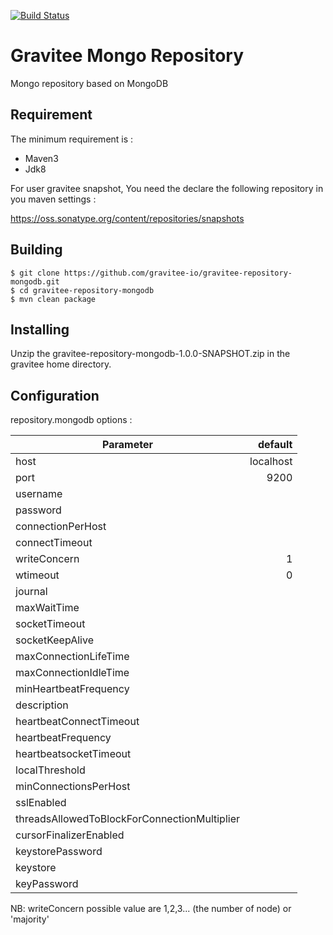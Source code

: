 [![Build Status](https://ci.gravitee.io/buildStatus/icon?job=gravitee-io/gravitee-repository-mongodb/master)](https://ci.gravitee.io/job/gravitee-io/job/gravitee-repository-mongodb/job/master/)

# Gravitee Mongo Repository

Mongo repository based on MongoDB

## Requirement

The minimum requirement is :
 * Maven3 
 * Jdk8

For user gravitee snapshot, You need the declare the following repository in you maven settings :

https://oss.sonatype.org/content/repositories/snapshots


## Building

```
$ git clone https://github.com/gravitee-io/gravitee-repository-mongodb.git
$ cd gravitee-repository-mongodb
$ mvn clean package
```

## Installing

Unzip the gravitee-repository-mongodb-1.0.0-SNAPSHOT.zip in the gravitee home directory.
 


## Configuration

repository.mongodb options : 

| Parameter                                        |   default  |
| ------------------------------------------------ | ---------: |
| host                                             |  localhost |
| port                                             |      9200  |
| username                                         |            |
| password                                         |            |
| connectionPerHost                                |            |
| connectTimeout                                   |            |
| writeConcern                                     |      1     |
| wtimeout                                         |    0       |
| journal                                          |            |
| maxWaitTime                                      |            |
| socketTimeout                                    |            |
| socketKeepAlive                                  |            |
| maxConnectionLifeTime                            |            |
| maxConnectionIdleTime                            |            |
| minHeartbeatFrequency                            |            |
| description                                      |            |
| heartbeatConnectTimeout                          |            |
| heartbeatFrequency 	                           |            |
| heartbeatsocketTimeout                           |            |
| localThreshold 	                               |            |
| minConnectionsPerHost                            |            |
| sslEnabled 		                               |            |
| threadsAllowedToBlockForConnectionMultiplier     |            |
| cursorFinalizerEnabled                           |            |
| keystorePassword                                 |            |
| keystore                                         |            |
| keyPassword                                      |            |

NB: writeConcern possible value are 1,2,3... (the number of node) or 'majority' 